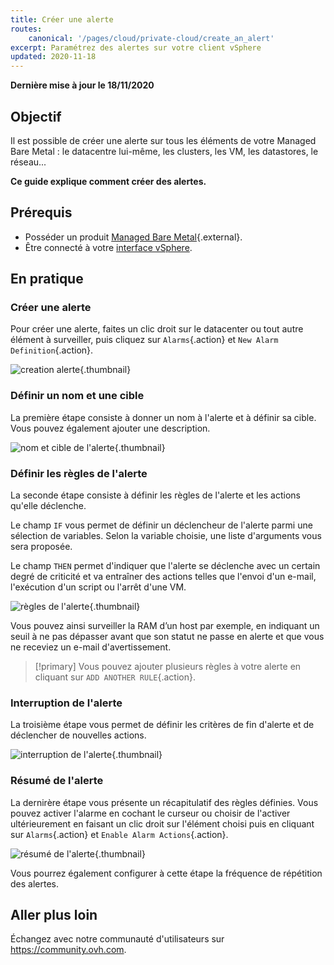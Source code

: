 ```yaml
---
title: Créer une alerte
routes:
    canonical: '/pages/cloud/private-cloud/create_an_alert'
excerpt: Paramétrez des alertes sur votre client vSphere
updated: 2020-11-18
---
```


**Dernière mise à jour le 18/11/2020**

## Objectif

Il est possible de créer une alerte sur tous les éléments de votre Managed Bare Metal : le datacentre lui-même, les clusters, les VM, les datastores, le réseau...

**Ce guide explique comment créer des alertes.**

## Prérequis

- Posséder un produit [Managed Bare Metal](https://www.ovhcloud.com/fr-ca/managed-bare-metal/){.external}.
- Être connecté à votre [interface vSphere](/pages/cloud/managed-bare-metal/vsphere-interface).

## En pratique

### Créer une alerte

Pour créer une alerte, faites un clic droit sur le datacenter ou tout autre élément à surveiller, puis cliquez sur `Alarms`{.action} et `New Alarm Definition`{.action}.

![creation alerte](images/alarms01.png){.thumbnail}

### Définir un nom et une cible

La première étape consiste à donner un nom à l'alerte et à définir sa cible. Vous pouvez également ajouter une description.

![nom et cible de l'alerte](images/alarms02.png){.thumbnail}

### Définir les règles de l'alerte

La seconde étape consiste à définir les règles de l'alerte et les actions qu'elle déclenche.

Le champ `IF` vous permet de définir un déclencheur de l'alerte parmi une sélection de variables. Selon la variable choisie, une liste d'arguments vous sera proposée.

Le champ `THEN` permet d'indiquer que l'alerte se déclenche avec un certain degré de criticité et va entraîner des actions telles que l'envoi d'un e-mail, l'exécution d'un script ou l'arrêt d'une VM.

![règles de l'alerte](images/alarms03.png){.thumbnail}

Vous pouvez ainsi surveiller la RAM d’un host par exemple, en indiquant un seuil à ne pas dépasser avant que son statut ne passe en alerte et que vous ne receviez un e-mail d'avertissement.

>[!primary]
> Vous pouvez ajouter plusieurs règles à votre alerte en cliquant sur `ADD ANOTHER RULE`{.action}.
>

### Interruption de l'alerte

La troisième étape vous permet de définir les critères de fin d'alerte et de déclencher de nouvelles actions.

![interruption de l'alerte](images/alarms04.png){.thumbnail}

### Résumé de l'alerte

La dernirère étape vous présente un récapitulatif des règles définies. Vous pouvez activer l'alarme en cochant le curseur ou choisir de l'activer ultérieurement en faisant un clic droit sur l'élément choisi puis en cliquant sur `Alarms`{.action} et `Enable Alarm Actions`{.action}.

![résumé de l'alerte](images/alarms05.png){.thumbnail}

Vous pourrez également configurer à cette étape la fréquence de répétition des alertes.


## Aller plus loin

Échangez avec notre communauté d'utilisateurs sur <https://community.ovh.com>.

